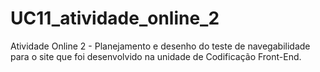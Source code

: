 # UC11_atividade_online_2
Atividade Online 2 - Planejamento e desenho do teste de navegabilidade para o
site que foi desenvolvido na unidade de Codificação Front-End.

